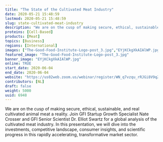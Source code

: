 ```yaml
---
title: "The State of the Cultivated Meat Industry"
date: 2020-05-21 15:48:59
lastmod: 2020-05-21 15:48:59
slug: state-cultivated-meat-industry
description: "We are on the cusp of making secure, ethical, sustainable, and real cultivated animal meat a reality. Join GFI Startup Growth Specialist Nate Crosser and GFI Senior Scientist Dr. Elliot Swartz for a global analysis of the cultivated meat industry. In this presentation, we will dive into the investments, competitive landscape, consumer insights, and scientific progress in this rapidly accelerating, transformative market sector."
proteins: [Cell-Based]
products: [Meat]
topics: [Business]
regions: [International]
images: ["The-Good-Food-Institute-Logo-post_3.jpg","EYjKCkgXkAIAlWP.jpg"]
featured_image: "The-Good-Food-Institute-Logo-post_3.jpg"
banner_image: "EYjKCkgXkAIAlWP.jpg"
online: TRUE
start_date: 2020-06-04
end_date: 2020-06-04
website: "https://us02web.zoom.us/webinar/register/WN_q7vzqu_rRJGi8V9qZbT9ww"
contributors: [NL]
draft: false
weight: 5000
uuid: 6948
---
```

We are on the cusp of making secure, ethical, sustainable, and real
cultivated animal meat a reality. Join GFI Startup Growth Specialist
Nate Crosser and GFI Senior Scientist Dr. Elliot Swartz for a global
analysis of the cultivated meat industry. In this presentation, we will
dive into the investments, competitive landscape, consumer insights, and
scientific progress in this rapidly accelerating, transformative market
sector.
